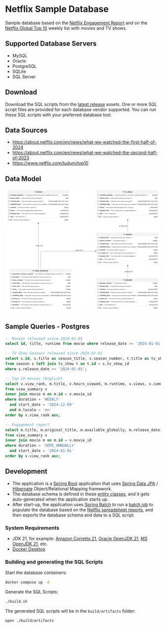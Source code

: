 # Netflix Sample Database

Sample database based on the [Netflix Engagement Report](https://about.netflix.com/en/news/what-we-watched-the-first-half-of-2024) and on the [Netflix Global Top 10](https://www.netflix.com/tudum/top10) weekly list with movies and TV shows.

## Supported Database Servers

* MySQL
* Oracle
* PostgreSQL
* SQLite
* SQL Server

## Download
Download the SQL scripts from the [latest release](../../releases) assets. One or more SQL script files are provided for each database vendor supported. You can run these SQL scripts with your preferred database tool.

## Data Sources

* https://about.netflix.com/en/news/what-we-watched-the-first-half-of-2024
* https://about.netflix.com/en/news/what-we-watched-the-second-half-of-2023
* https://www.netflix.com/tudum/top10

## Data Model

![database.png](src/main/resources/images/database.png)

## Sample Queries - Postgres

```sql
-- Movies released since 2024-01-01
select id, title, runtime from movie where release_date >= '2024-01-01';
```

```sql
-- TV Show Seasons released since 2024-01-01
select s.id, s.title as season_title, s.season_number, t.title as tv_show, s.runtime
from season s left join tv_show t on t.id = s.tv_show_id
where s.release_date >= '2024-01-01';
```

```sql
-- Top 10 movies (English)
select v.view_rank, m.title, v.hours_viewed, m.runtime, v.views, v.cumulative_weeks_in_top10
from view_summary v
inner join movie m on m.id = v.movie_id
where duration = 'WEEKLY'
  and start_date = '2024-12-09'
  and m.locale = 'en'
order by v.view_rank asc;
```

```sql
-- Engagement report
select m.title, m.original_title, m.available_globally, m.release_date, v.hours_viewed, m.runtime, v.views
from view_summary v
inner join movie m on m.id = v.movie_id
where duration = 'SEMI_ANNUALLY'
  and start_date = '2024-01-01'
order by v.view_rank asc;
```

## Development

* The application is a [Spring Boot](https://spring.io/projects/spring-boot) application that uses [Spring Data JPA](https://spring.io/projects/spring-data-jpa) / [Hibernate](https://hibernate.org/orm/) Object/Relational Mapping framework. 
* The database schema is defined in these [entity classes](src/main/kotlin/com/github/lerocha/netflixdb/entity), and it gets auto-generated when the application starts up.
* After start-up, the application uses [Spring Batch](https://spring.io/projects/spring-batch) to run a [batch job](src/main/kotlin/com/github/lerocha/netflixdb/batch/ImportNetflixDataJobConfig.kt) to populate the database based on the [Netflix spreadsheet reports](src/main/resources/reports), and then exports the database schema and data to a SQL script.

### System Requirements
* JDK 21, for example: [Amazon Corretto 21](https://docs.aws.amazon.com/corretto/latest/corretto-21-ug/downloads-list.html), [Oracle OpenJDK 21](https://www.oracle.com/java/technologies/downloads/#java21), [MS OpenJDK 21](https://learn.microsoft.com/en-us/java/openjdk/download#openjdk-2105-lts--see-previous-releases), etc.
* [Docker Desktop](https://www.docker.com/products/docker-desktop/)

### Building and generating the SQL Scripts

Start the database containers:
```bash
docker compose up -d
```

Generate the SQL Scripts:
```bash
./build.sh
```

The generated SQL scripts will be in the `build/artifacts` folder:
```bash
open ./build/artifacts
```
